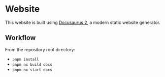 # Website

This website is built using [Docusaurus 2](https://v2.docusaurus.io/), a modern static website generator.

## Workflow

From the repository root directory:

- `pnpm install`
- `pnpm nx build docs`
- `pnpm nx start docs`
